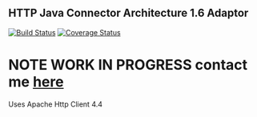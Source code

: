 ## HTTP Java Connector Architecture 1.6 Adaptor

[![Build Status](https://jenkins-ozolici.rhcloud.com:443/buildStatus/icon?job=http-jca-adaptor&style=plastic)](https://jenkins-ozolici.rhcloud.com:443/job/http-jca-adaptor) [![Coverage Status](https://coveralls.io/repos/ozoli/http-jca-adaptor/badge.svg)](https://coveralls.io/r/ozoli/http-jca-adaptor)

# NOTE WORK IN PROGRESS contact me [here](http://twitter.com/aussieollie)

Uses Apache Http Client 4.4


